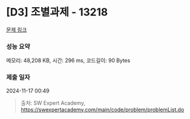 # [D3] 조별과제 - 13218 

[문제 링크](https://swexpertacademy.com/main/code/problem/problemDetail.do?contestProbId=AXzjvCCq-PwDFASs) 

### 성능 요약

메모리: 48,208 KB, 시간: 296 ms, 코드길이: 90 Bytes

### 제출 일자

2024-11-17 00:49



> 출처: SW Expert Academy, https://swexpertacademy.com/main/code/problem/problemList.do